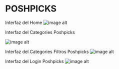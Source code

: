 # POSHPICKS

Interfaz del Home
![image alt]([image_url](https://github.com/ErickLG281/Proyecto_Reception_Frontend_React/blob/127c476c8b9f8ab5597469385a13c29fd7ec02da/Home%20Poshpicks.png))

Interfaz del Categories Poshpicks

![image alt]([image_url](https://github.com/ErickLG281/Proyecto_Reception_Frontend_React/blob/127c476c8b9f8ab5597469385a13c29fd7ec02da/Home%20Poshpicks.png))


Interfaz del Categories Filtros Poshpicks
![image alt]([image_url](https://github.com/ErickLG281/Proyecto_Reception_Frontend_React/blob/127c476c8b9f8ab5597469385a13c29fd7ec02da/Home%20Poshpicks.png))


Interfaz del Login Poshpicks
![image alt]([image_url](https://github.com/ErickLG281/Proyecto_Reception_Frontend_React/blob/127c476c8b9f8ab5597469385a13c29fd7ec02da/Home%20Poshpicks.png))
